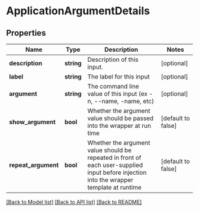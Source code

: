 # ApplicationArgumentDetails

## Properties
Name | Type | Description | Notes
------------ | ------------- | ------------- | -------------
**description** | **string** | Description of this input. | [optional] 
**label** | **string** | The label for this input | [optional] 
**argument** | **string** | The command line value of this input (ex -n, --name, -name, etc) | [optional] 
**show_argument** | **bool** | Whether the argument value should be passed into the wrapper at run time | [default to false]
**repeat_argument** | **bool** | Whether the argument value should be repeated in front of each user-supplied input before injection into the wrapper template at runtime | [default to false]

[[Back to Model list]](../README.md#documentation-for-models) [[Back to API list]](../README.md#documentation-for-api-endpoints) [[Back to README]](../README.md)


